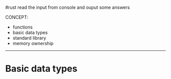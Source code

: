 #rust 
read the input from console and ouput some answers

CONCEPT:
- functions
- basic data types
- standard library
- memory ownership

----
# Basic data types






